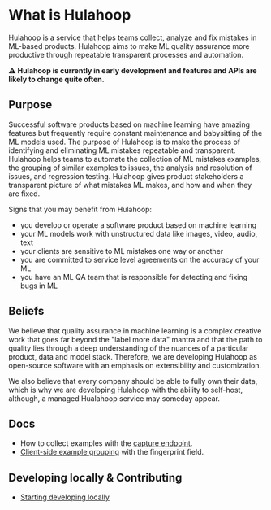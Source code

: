 # What is Hulahoop

Hulahoop is a service that helps teams collect, analyze and fix mistakes in ML-based products. Hulahoop aims to make ML quality assurance more productive through repeatable transparent processes and automation.

**⚠️ Hulahoop is currently in early development and features and APIs are likely to change quite often.**

## Purpose

Successful software products based on machine learning have amazing features but frequently require constant maintenance and babysitting of the ML models used.
The purpose of Hulahoop is to make the process of identifying and eliminating ML mistakes repeatable and transparent.
Hulahoop helps teams to automate the collection of ML mistakes examples, the grouping of similar examples to issues, the analysis and resolution of issues, and regression testing.
Hulahoop gives product stakeholders a transparent picture of what mistakes ML makes, and how and when they are fixed.

Signs that you may benefit from Hulahoop:

- you develop or operate a software product based on machine learning
- your ML models work with unstructured data like images, video, audio, text
- your clients are sensitive to ML mistakes one way or another
- you are committed to service level agreements on the accuracy of your ML
- you have an ML QA team that is responsible for detecting and fixing bugs in ML

## Beliefs

We believe that quality assurance in machine learning is a complex creative work that goes far beyond the "label more data" mantra and that the path to quality lies through a deep understanding of the nuances of a particular product, data and model stack. Therefore, we are developing Hulahoop as open-source software with an emphasis on extensibility and customization.

We also believe that every company should be able to fully own their data, which is why we are developing Hulahoop with the ability to self-host, although, a managed Hualahoop service may someday appear.

## Docs

- How to collect examples with the [capture endpoint](docs/capture.md).
- [Client-side example grouping](docs/fingerprint.md) with the fingerprint field.

## Developing locally & Contributing

- [Starting developing locally](docs/dev_start.md)
